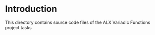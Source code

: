 # Introduction

This directory contains source code files of the ALX Variadic Functions project tasks
